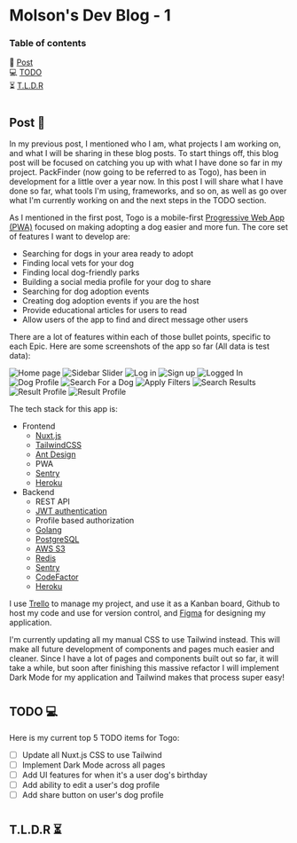 # Molson's Dev Blog - 1

### Table of contents
📝 [Post](#post-)\
💻 [TODO](#todo-)\
⏳ [T.L.D.R](#tldr-)

#
## Post 📝

In my previous post, I mentioned who I am, what projects I am working on, and what I will be sharing in these blog posts. To start things off, this blog post will be focused on catching you up with what I have done so far in my project. PackFinder (now going to be referred to as Togo), has been in development for a little over a year now. In this post I will share what I have done so far, what tools I'm using, frameworks, and so on, as well as go over what I'm currently working on and the next steps in the TODO section.

As I mentioned in the first post, Togo is a mobile-first [Progressive Web App (PWA)](https://developer.mozilla.org/en-US/docs/Web/Progressive_web_apps) focused on making adopting a dog easier and more fun. The core set of features I want to develop are:
- Searching for dogs in your area ready to adopt
- Finding local vets for your dog
- Finding local dog-friendly parks
- Building a social media profile for your dog to share
- Searching for dog adoption events
- Creating dog adoption events if you are the host
- Provide educational articles for users to read
- Allow users of the app to find and direct message other users

There are a lot of features within each of those bullet points, specific to each Epic. Here are some screenshots of the app so far (All data is test data):

![Home page](togo_homepage.png "Togo Home Page")
![Sidebar Slider](togo_sidebar.png "Sidebar Slider")
![Log in](togo_login.png "Log in")
![Sign up](togo_signup.png "Sign Up")
![Logged In](togo_loggedin.png "Logged In")
![Dog Profile](togo_dogprofile.png "Dog Profile")
![Search For a Dog](togo_dogsearch.png "Search for a dog")
![Apply Filters](togo_filtersapply.png "Apply Filters")
![Search Results](togo_searchresults.png "Search Results")
![Result Profile](togo_resultprofile.png "Result Profile")
![Result Profile](togo_resultprofile2.png "Result Profile")

The tech stack for this app is:
- Frontend
  - [Nuxt.js](https://nuxtjs.org/)
  - [TailwindCSS](https://tailwindcss.com/)
  - [Ant Design](https://ant.design/)
  - PWA
  - [Sentry](https://sentry.io/welcome/)
  - [Heroku](https://www.heroku.com/products)
- Backend
  - REST API
  - [JWT authentication](https://jwt.io/)
  - Profile based authorization
  - [Golang](https://go.dev/)
  - [PostgreSQL](https://www.postgresql.org/)
  - [AWS S3](https://aws.amazon.com/s3/)
  - [Redis](https://redis.io/)
  - [Sentry](https://sentry.io/welcome/)
  - [CodeFactor](https://www.codefactor.io/)
  - [Heroku](https://www.heroku.com/products)

I use [Trello](https://trello.com/) to manage my project, and use it as a Kanban board, Github to host my code and use for version control, and [Figma](https://www.figma.com/) for designing my application.

I'm currently updating all my manual CSS to use Tailwind instead. This will make all future development of components and pages much easier and cleaner. Since I have a lot of pages and components built out so far, it will take a while, but soon after finishing this massive refactor I will implement Dark Mode for my application and Tailwind makes that process super easy!
#
## TODO 💻

Here is my current top 5 TODO items for Togo:
* [ ] Update all Nuxt.js CSS to use Tailwind
* [ ] Implement Dark Mode across all pages
* [ ] Add UI features for when it's a user dog's birthday
* [ ] Add ability to edit a user's dog profile
* [ ] Add share button on user's dog profile
#
## T.L.D.R ⏳

<!-- Put text here -->
#